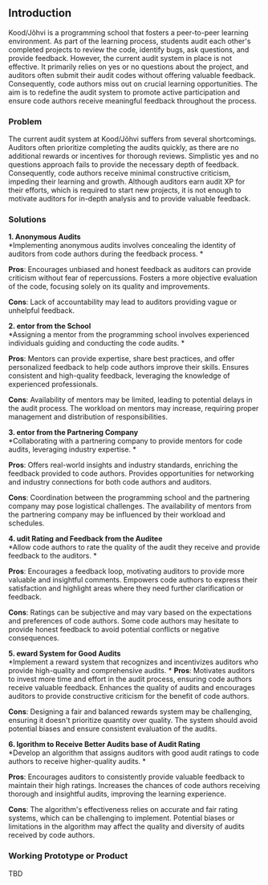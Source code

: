 ## Introduction
Kood/Jõhvi is a programming school that fosters a peer-to-peer learning environment. As part of the learning process, students audit each other's completed projects to review the code, identify bugs, ask questions, and provide feedback. However, the current audit system in place is not effective. It primarily relies on yes or no questions about the project, and auditors often submit their audit codes without offering valuable feedback. Consequently, code authors miss out on crucial learning opportunities. The aim is to redefine the audit system to promote active participation and ensure code authors receive meaningful feedback throughout the process. 

### Problem
The current audit system at Kood/Jõhvi suffers from several shortcomings. Auditors often prioritize completing the audits quickly, as there are no additional rewards or incentives for thorough reviews. Simplistic yes and no questions approach fails to provide the necessary depth of feedback. Consequently, code authors receive minimal constructive criticism, impeding their learning and growth. Although auditors earn audit XP for their efforts, which is required to start new projects, it is not enough to motivate auditors for in-depth analysis and to provide valuable feedback.

### Solutions

**1. Anonymous Audits**<br>
*Implementing anonymous audits involves concealing the identity of auditors from code authors during the feedback process. *

**Pros**: Encourages unbiased and honest feedback as auditors can provide criticism without fear of repercussions. Fosters a more objective evaluation of the code, focusing solely on its quality and improvements. 

**Cons**: Lack of accountability may lead to auditors providing vague or unhelpful feedback. 

**2. entor from the School**<br>
*Assigning a mentor from the programming school involves experienced individuals guiding and conducting the code audits. *

**Pros**: Mentors can provide expertise, share best practices, and offer personalized feedback to help code authors improve their skills. Ensures consistent and high-quality feedback, leveraging the knowledge of experienced professionals. 

**Cons**: Availability of mentors may be limited, leading to potential delays in the audit process. The workload on mentors may increase, requiring proper management and distribution of responsibilities.

**3. entor from the Partnering Company**<br>
*Collaborating with a partnering company to provide mentors for code audits, leveraging industry expertise. *

**Pros**: Offers real-world insights and industry standards, enriching the feedback provided to code authors. Provides opportunities for networking and industry connections for both code authors and auditors. 

**Cons**: Coordination between the programming school and the partnering company may pose logistical challenges. The availability of mentors from the partnering company may be influenced by their workload and schedules.

**4. udit Rating and Feedback from the Auditee**<br>
*Allow code authors to rate the quality of the audit they receive and provide feedback to the auditors. *

**Pros**: Encourages a feedback loop, motivating auditors to provide more valuable and insightful comments. Empowers code authors to express their satisfaction and highlight areas where they need further clarification or feedback. 

**Cons**: Ratings can be subjective and may vary based on the expectations and preferences of code authors. Some code authors may hesitate to provide honest feedback to avoid potential conflicts or negative consequences.

**5. eward System for Good Audits**<br>
*Implement a reward system that recognizes and incentivizes auditors who provide high-quality and comprehensive audits. *
**Pros**: Motivates auditors to invest more time and effort in the audit process, ensuring code authors receive valuable feedback. Enhances the quality of audits and encourages auditors to provide constructive criticism for the benefit of code authors. 

**Cons**: Designing a fair and balanced rewards system may be challenging, ensuring it doesn't prioritize quantity over quality. The system should avoid potential biases and ensure consistent evaluation of the audits.

**6. lgorithm to Receive Better Audits base of Audit Rating**<br>
*Develop an algorithm that assigns auditors with good audit ratings to code authors to receive higher-quality audits. *

**Pros**: Encourages auditors to consistently provide valuable feedback to maintain their high ratings. Increases the chances of code authors receiving thorough and insightful audits, improving the learning experience. 

**Cons**: The algorithm's effectiveness relies on accurate and fair rating systems, which can be challenging to implement. Potential biases or limitations in the algorithm may affect the quality and diversity of audits received by code authors.

### Working Prototype or Product

TBD
